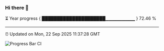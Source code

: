 ### Hi there 👋

⏳ Year progress { █████████████████████▁▁▁▁▁▁▁▁▁ } 72.46 %

---

⏰ Updated on Mon, 22 Sep 2025 11:37:28 GMT

![Progress Bar CI](https://github.com/IshwaranRudhara/GIT-ACTION/workflows/Progress%20Bar%20CI/badge.svg)

